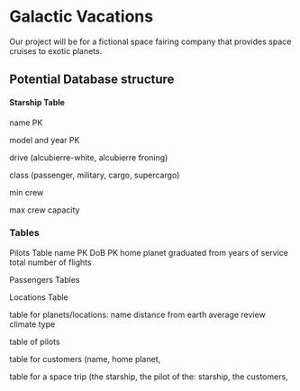 # Galactic Vacations

Our project will be for a fictional space fairing company that provides space cruises to exotic planets.



## Potential Database structure

#### Starship Table

name PK

model and year PK

drive (alcubierre-white, alcubierre froning)

class (passenger, military, cargo, supercargo)

min crew 

max crew capacity

### Tables

Pilots Table 
name PK
DoB PK
home planet
graduated from
years of service
total number of flights



Passengers Tables

Locations Table

table for planets/locations:
name
distance from earth 
average review
climate type

table of pilots 

table for customers (name, home planet, 

table for a space trip (the starship, the pilot of the:
starship, the customers, 

